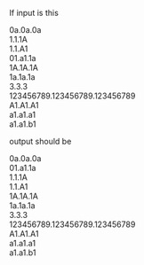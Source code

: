 If input is this 

0a.0a.0a  
1.1.1A  
1.1.A1  
01.a1.1a  
1A.1A.1A  
1a.1a.1a  
3.3.3  
123456789.123456789.123456789  
A1.A1.A1  
a1.a1.a1  
a1.a1.b1


output should be 

0a.0a.0a  
01.a1.1a  
1.1.1A  
1.1.A1  
1A.1A.1A  
1a.1a.1a  
3.3.3  
123456789.123456789.123456789  
A1.A1.A1  
a1.a1.a1  
a1.a1.b1
